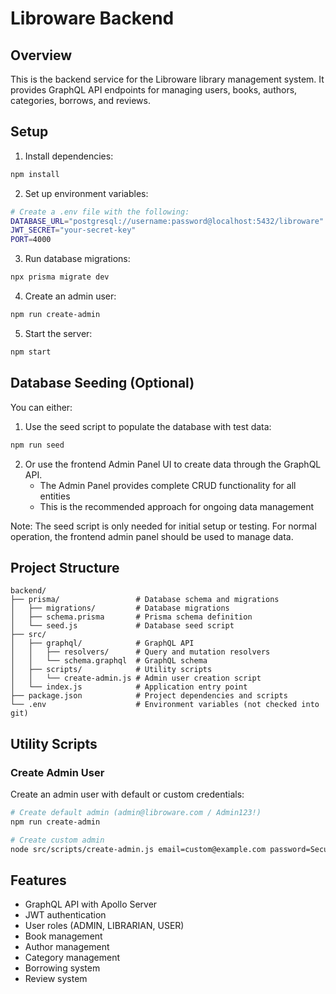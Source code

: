 # Libroware Backend

## Overview

This is the backend service for the Libroware library management system. It provides GraphQL API endpoints for managing users, books, authors, categories, borrows, and reviews.

## Setup

1. Install dependencies:

```bash
npm install
```

2. Set up environment variables:

```bash
# Create a .env file with the following:
DATABASE_URL="postgresql://username:password@localhost:5432/libroware"
JWT_SECRET="your-secret-key"
PORT=4000
```

3. Run database migrations:

```bash
npx prisma migrate dev
```

4. Create an admin user:

```bash
npm run create-admin
```

5. Start the server:

```bash
npm start
```

## Database Seeding (Optional)

You can either:

1. Use the seed script to populate the database with test data:

```bash
npm run seed
```

2. Or use the frontend Admin Panel UI to create data through the GraphQL API.
   - The Admin Panel provides complete CRUD functionality for all entities
   - This is the recommended approach for ongoing data management

Note: The seed script is only needed for initial setup or testing. For normal operation, the frontend admin panel should be used to manage data.

## Project Structure

```
backend/
├── prisma/                 # Database schema and migrations
│   ├── migrations/         # Database migrations
│   ├── schema.prisma       # Prisma schema definition
│   └── seed.js             # Database seed script
├── src/
│   ├── graphql/            # GraphQL API
│   │   ├── resolvers/      # Query and mutation resolvers
│   │   └── schema.graphql  # GraphQL schema
│   ├── scripts/            # Utility scripts
│   │   └── create-admin.js # Admin user creation script
│   └── index.js            # Application entry point
├── package.json            # Project dependencies and scripts
└── .env                    # Environment variables (not checked into git)
```

## Utility Scripts

### Create Admin User

Create an admin user with default or custom credentials:

```bash
# Create default admin (admin@libroware.com / Admin123!)
npm run create-admin

# Create custom admin
node src/scripts/create-admin.js email=custom@example.com password=SecurePass123
```

## Features

- GraphQL API with Apollo Server
- JWT authentication
- User roles (ADMIN, LIBRARIAN, USER)
- Book management
- Author management
- Category management
- Borrowing system
- Review system
